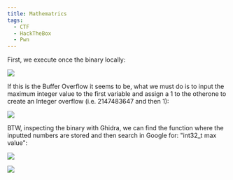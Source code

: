```yaml
---
title: Mathematrics
tags:
  - CTF
  - HackTheBox
  - Pwn
---
```

First, we execute once the binary locally:

![](Pasted%20image%2020241023155632.png)

If this is the Buffer Overflow it seems to be, what we must do is to input the maximum integer value to the first variable and assign a 1 to the otherone to create an Integer overflow (i.e. 2147483647 and then 1):

![](Pasted%20image%2020241023160006.png)

BTW, inspecting the binary with Ghidra, we can find the function where the inputted numbers are stored and then search in Google for: "int32_t max value":

![](Pasted%20image%2020241023160546.png)

![](Pasted%20image%2020241023160220.png)
